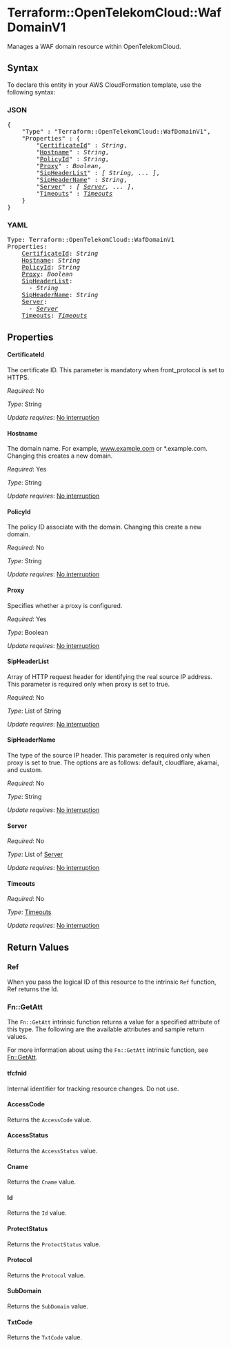 # Terraform::OpenTelekomCloud::WafDomainV1

Manages a WAF domain resource within OpenTelekomCloud.

## Syntax

To declare this entity in your AWS CloudFormation template, use the following syntax:

### JSON

<pre>
{
    "Type" : "Terraform::OpenTelekomCloud::WafDomainV1",
    "Properties" : {
        "<a href="#certificateid" title="CertificateId">CertificateId</a>" : <i>String</i>,
        "<a href="#hostname" title="Hostname">Hostname</a>" : <i>String</i>,
        "<a href="#policyid" title="PolicyId">PolicyId</a>" : <i>String</i>,
        "<a href="#proxy" title="Proxy">Proxy</a>" : <i>Boolean</i>,
        "<a href="#sipheaderlist" title="SipHeaderList">SipHeaderList</a>" : <i>[ String, ... ]</i>,
        "<a href="#sipheadername" title="SipHeaderName">SipHeaderName</a>" : <i>String</i>,
        "<a href="#server" title="Server">Server</a>" : <i>[ <a href="server.md">Server</a>, ... ]</i>,
        "<a href="#timeouts" title="Timeouts">Timeouts</a>" : <i><a href="timeouts.md">Timeouts</a></i>
    }
}
</pre>

### YAML

<pre>
Type: Terraform::OpenTelekomCloud::WafDomainV1
Properties:
    <a href="#certificateid" title="CertificateId">CertificateId</a>: <i>String</i>
    <a href="#hostname" title="Hostname">Hostname</a>: <i>String</i>
    <a href="#policyid" title="PolicyId">PolicyId</a>: <i>String</i>
    <a href="#proxy" title="Proxy">Proxy</a>: <i>Boolean</i>
    <a href="#sipheaderlist" title="SipHeaderList">SipHeaderList</a>: <i>
      - String</i>
    <a href="#sipheadername" title="SipHeaderName">SipHeaderName</a>: <i>String</i>
    <a href="#server" title="Server">Server</a>: <i>
      - <a href="server.md">Server</a></i>
    <a href="#timeouts" title="Timeouts">Timeouts</a>: <i><a href="timeouts.md">Timeouts</a></i>
</pre>

## Properties

#### CertificateId

The certificate ID. This parameter is mandatory when front_protocol is set to HTTPS.

_Required_: No

_Type_: String

_Update requires_: [No interruption](https://docs.aws.amazon.com/AWSCloudFormation/latest/UserGuide/using-cfn-updating-stacks-update-behaviors.html#update-no-interrupt)

#### Hostname

The domain name. For example, www.example.com or *.example.com. Changing this creates a new domain.

_Required_: Yes

_Type_: String

_Update requires_: [No interruption](https://docs.aws.amazon.com/AWSCloudFormation/latest/UserGuide/using-cfn-updating-stacks-update-behaviors.html#update-no-interrupt)

#### PolicyId

The policy ID associate with the domain. Changing this create a new domain.

_Required_: No

_Type_: String

_Update requires_: [No interruption](https://docs.aws.amazon.com/AWSCloudFormation/latest/UserGuide/using-cfn-updating-stacks-update-behaviors.html#update-no-interrupt)

#### Proxy

Specifies whether a proxy is configured.

_Required_: Yes

_Type_: Boolean

_Update requires_: [No interruption](https://docs.aws.amazon.com/AWSCloudFormation/latest/UserGuide/using-cfn-updating-stacks-update-behaviors.html#update-no-interrupt)

#### SipHeaderList

Array of HTTP request header for identifying the real source IP address. This parameter is required only when proxy is set to true.

_Required_: No

_Type_: List of String

_Update requires_: [No interruption](https://docs.aws.amazon.com/AWSCloudFormation/latest/UserGuide/using-cfn-updating-stacks-update-behaviors.html#update-no-interrupt)

#### SipHeaderName

The type of the source IP header. This parameter is required only when proxy is set to true. The options are as follows: default, cloudflare, akamai, and custom.

_Required_: No

_Type_: String

_Update requires_: [No interruption](https://docs.aws.amazon.com/AWSCloudFormation/latest/UserGuide/using-cfn-updating-stacks-update-behaviors.html#update-no-interrupt)

#### Server

_Required_: No

_Type_: List of <a href="server.md">Server</a>

_Update requires_: [No interruption](https://docs.aws.amazon.com/AWSCloudFormation/latest/UserGuide/using-cfn-updating-stacks-update-behaviors.html#update-no-interrupt)

#### Timeouts

_Required_: No

_Type_: <a href="timeouts.md">Timeouts</a>

_Update requires_: [No interruption](https://docs.aws.amazon.com/AWSCloudFormation/latest/UserGuide/using-cfn-updating-stacks-update-behaviors.html#update-no-interrupt)

## Return Values

### Ref

When you pass the logical ID of this resource to the intrinsic `Ref` function, Ref returns the Id.

### Fn::GetAtt

The `Fn::GetAtt` intrinsic function returns a value for a specified attribute of this type. The following are the available attributes and sample return values.

For more information about using the `Fn::GetAtt` intrinsic function, see [Fn::GetAtt](https://docs.aws.amazon.com/AWSCloudFormation/latest/UserGuide/intrinsic-function-reference-getatt.html).

#### tfcfnid

Internal identifier for tracking resource changes. Do not use.

#### AccessCode

Returns the <code>AccessCode</code> value.

#### AccessStatus

Returns the <code>AccessStatus</code> value.

#### Cname

Returns the <code>Cname</code> value.

#### Id

Returns the <code>Id</code> value.

#### ProtectStatus

Returns the <code>ProtectStatus</code> value.

#### Protocol

Returns the <code>Protocol</code> value.

#### SubDomain

Returns the <code>SubDomain</code> value.

#### TxtCode

Returns the <code>TxtCode</code> value.

